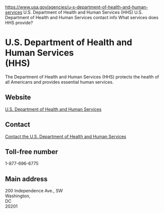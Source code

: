 

https://www.usa.gov/agencies/u-s-department-of-health-and-human-services
U.S. Department of Health and Human Services (HHS)
U.S. Department of Health and Human Services contact info
What services does HHS provide?

U.S. Department of Health and Human Services  
(HHS)  
==================================================

The Department of Health and Human Services (HHS) protects the health of all Americans and provides essential human services.

Website  
-------

[U.S. Department of Health and Human Services](https://www.hhs.gov/)

Contact  
-------

[Contact the U.S. Department of Health and Human Services](https://www.hhs.gov/about/contact-us/index.html)

Toll-free number  
----------------

1-877-696-6775

Main address  
------------

200 Independence Ave., SW  
Washington,  
DC  
20201
